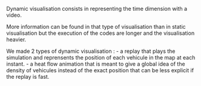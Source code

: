 Dynamic visualisation consists in representing the time dimension with a video.

More information can be found in that type of visualisation than in static visualisation but the execution of the codes are longer and the visualisation heavier.

We made 2 types of dynamic visualisation :
    - a replay that plays the simulation and reprensents the position of each vehicule in the map at each instant.
    - a heat flow animation that is meant to give a global idea of the density of vehicules instead of the exact position that can be less explicit if the replay is fast.
